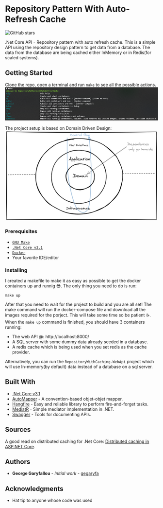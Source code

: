 # Repository Pattern With Auto-Refresh Cache

![GitHub stars](https://img.shields.io/github/stars/gegaryfa/RepositoryPatternWithAutoRefreshCache)

.Net Core API - Repository pattern with auto refresh cache. This is a simple API using the repository design pattern to get data from a database. The data from the database are being cached either InMemory or in Redis(for scaled systems).

## Getting Started

Clone the repo, open a terminal and run `make` to see all the possible actions.
![makefile](img/make.PNG)

The project setup is based on Domain Driven Design:
![makefile](img/DDD.png)

### Prerequisites

* [`GNU Make`](https://www.gnu.org/software/make/)
* [`.Net Core v3.1`](https://dotnet.microsoft.com/download/dotnet-core/3.1)
* [`Docker`](https://www.docker.com/get-started)
* Your favorite IDE/editor


### Installing

I created a makefile to make it as easy as possible to get the docker containers up and runnig 😎. The only thing you need to do is run:

```
make up
```
After that you need to wait for the project to build and you are all set!
The make command will run the docker-compose file and download all the images required for the porject. This will take some time so be patient ☕.
When the `make up` command is finished, you should have 3 containers running:
- The web API @: http://localhost:8000/ 
- A SQL server with some dummy data already seeded in a database.
- A redis cache which is being used when you set redis as the cache provider.

Alternatively, you can run the `RepositoryWithCaching.WebApi` project which will use In-memory(by default) data instead of a database on a sql server.

## Built With

* [.Net Core v3.1](https://dotnet.microsoft.com/download/dotnet-core/3.1)
* [AutoMapper](https://automapper.org/) - A convention-based objet-objet mapper.
* [Hangfire](https://hangfire.io/) - Easy and reliable library to perform fire-and-forget tasks.
* [MediatR](https://github.com/jbogard/MediatR) - Simple mediator implementation in .NET.
* [Swagger](https://swagger.io/) - Tools for documenting APIs.

## Sources
A good read on distributed caching for .Net Core: [Distributed caching in ASP.NET Core](https://docs.microsoft.com/en-us/aspnet/core/performance/caching/distributed?view=aspnetcore-3.1).


## Authors

* **George Garyfallou** - *Initial work* - [gegaryfa](https://github.com/gegaryfa)

## Acknowledgments

* Hat tip to anyone whose code was used

